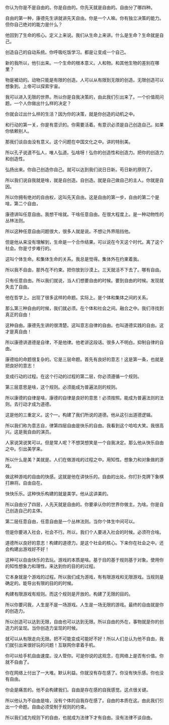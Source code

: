 你认为你是不是自由的。你是自由的。你先天就是自由的。自由分了哪四种。

自由的第一种，康德先生讲就讲先天自由。你是一个人嘛。你有独立决策的能力。但你自己绝对的能力是什么？

他回到了生命的核心。定义上来说。我们从生命上来讲。什么是生命？生命就是自己。

创造自己的自动系统。你呼吸吃饭学习。都是让变成一个自己。

新的我所以，他引出来。一个生命的根本意义。人和物。和其他生物的差别在哪里？

物是被动的。动物只能是有限的创造。人可以从有限到无限的创造。无限创造可以想象到。上帝可以探索宇宙。

我可以进入无限的世界。所以你是自我决策的，由此我们引出来了。一个价值观问题。一个人你做出什么样的决定？

你就会过出什么样的生活？因为你的决策，就是你创造的动机之中。

和行动的第一关，你是有意识的。你需要活着。有意识必须是自己创造自己。如果你依赖别人。

那我们谈自由没有意义。这个问题在中国文化之中。讲的特别美。

所以孔子说道不弘人，唯人弘道。弘啥呀！弘你的创造性和创造力。把你的创造力和创造性。

弘扬出来。你自己创造你自己。就可以达到我们说日日新。苟日新的原则了。

所以我们说自我就是啥，就是自创造。自创造。就是自己做自己的主人。你就是自因。

所以你拥有绝对的自由权，这叫先天自由。这是自由的第一步，自由的第二个是啥，第二个自由，

康德讲叫任意自由。我想干啥就。干啥任意自由。在很大程度上。是一种动物性的丛林法则。

所以这种任意自由问题很大，很多人就是说。不想让外界阻挡他。

但是他从来没有理解到，生命是一个合作结果。可以说在今天这个时代。离了这个社会。你是寸步难行的。

这叫个体生命。和集体生命的关系。我总是觉得。集体外在约束着我。

所以我不自由，那外在不约束。把你放到沙漠上。三天就活不下去了。哪有自由。

只有任意自由。所以我们就说，当人们想要自由的时候。要到自由的时候。发现就失去了自由。

他在哲学上。出现了很多这样的命题。实际上。是个体和集体之间的关系。

那么第三种自由的时候，我们就必须。在个体和社会之间。融合之中。我们寻找到真正的自由！

这种自由。康德先生讲的很清楚。这叫意志自律的自由。也叫道德实践的自由。这才是真自由！

所以康德讲道德是自律，不是他律。他老讲这段话。很多人不明白。抑制自律的自由。

康德给的命题很复杂的。它是三层命题。首先有良好的意志！这是第一条，也就是把良好的意志！

变成行动的过程。在这个行动的过程的第二层，你必须遵循一个规则。

第三层意思是啥，这个规则。必须能成为普遍法则的规则。

所以康德的自律是啥，康德的自律是良好的意思！必须按照。能成为普遍法则的法则。去行动才成为道德。

这是他的三重定义。这个一。构建了我们所说的道德。他从这引出道德逻辑。

所以我们称为意志自，律第四层自由是快乐的自由。我看到这个哈哈大笑。我很高兴。这是我自由的演员。

人家说哭说笑可以。但是常人呢？不想哭想笑是一个自我决定。那么他从快乐自由之中。引出美学来。

所以什么是美？美就是。人们在做游戏的过程之中。用知性。想象力和对象做的游戏。

做这种游戏的自由的快感。这就是他在讲快乐的。自由的出处。你打扑克牌下象棋打麻将。自由自在。

快快乐乐。这种快乐构建的就是美学。他从这讲美的。

所以自由分了四层，人先天就是自由的。你要承认你的世界你做主。为啥。你是自己创造自己的主体。

第二层任意自由，任意自由是一个丛林法则。当你个体生中间可以。

但是你要进入社会，社会不行。所以，我们个人要进入社会的时候。必须符合啥。

道德所以良好的意志！构建的道德力。是这个社会的核心。下来你在社会之中。还会构建出游戏好不好！

这种可以自由快乐的去玩。游戏的本质是啥。基于目的基于规则基于对象。使用你的知性想象力和理性。来达到你的目的的过程。

它本身就是个游戏的过程。所以我们成为游戏，有有限游戏和无限游戏。当规则是确定的。能导出有限的目的的时候。

构建有限游戏有规则。而这个规则是开放的。构建了无限的目的。

所以你要问我，人生是不是一场游戏。人生是一场无限的游戏。最终的自由就是你的创造力。

所以创造可以达到无限，自由也可以达到无限。所以自由的外在，事物就是你的创造力的呈现。当你创造力呈现的时候。

就可以从有限走向无限。把不可能变成可能好不好！所以人们总认为他不自由，我们就引出来很好玩的问题！互联网你拿着手机。

你可以给手机自由速度。没人管你。可是你说的这观念，在网络上是否有价值。你就不自由了。

你在网络上付出了一大堆。默认利益。你就没有存在感了。你没有快乐感。你也没有自由。

你会是痛苦的。他不会构建我们。自由是存在感的自我感觉。这点很关键。

所以他认为不自由是啥，没有个体的自我存在感了。自由的本质在这。由此我们引出一个命题。自由必须受制于规则的约束。

所以我们成为规则下的自由，也就成为法律下才有自由。没有法律不谈自由。